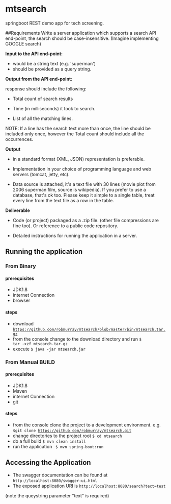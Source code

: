 # mtsearch
springboot REST demo app for tech screening.

##Requirements
Write a server application which supports a search API end-point, the search should be case-insensitive. (Imagine implementing GOOGLE search)

**Input to the API end-point:** 
* would be a string text (e.g. 'superman')
* should be provided as a query string. 

**Output from the API end-point:**

response should include the following:
  
* Total count of search results

* Time (in milliseconds) it took to search.

* List of all the matching lines.


NOTE: If a line has the search text more than once, the line should be included only once, however the Total count should include all the occurrences.

**Output** 

* in a standard format (XML, JSON) representation is preferable.              
                
* Implementation in your choice of programming language and web servers (tomcat, jetty, etc).
 
* Data source is attached, it's a text file with 30 lines (movie plot from 2006 superman film, source is wikipedia).
  If you prefer to use a database, that's ok too. Please keep it simple to a single table, treat every line from the text file as a row in the table.
 
**Deliverable** 

* Code (or project) packaged as a .zip file. (other file compressions are fine too). Or reference to a public code repository.

* Detailed instructions for running the application in a server.


## Running the application

### From Binary

#### prerequisites
- JDK1.8
- internet Connection
- browser
#### steps
- download <code>https://github.com/robmurray/mtsearch/blob/master/bin/mtsearch.tar.gz</code>
- from the console change to the download directory and run <code>$ tar -xzf mtsearch.tar.gz </code> 
- execute <code>$ java -jar mtsearch.jar </code>

### From Manual BUILD

#### prerequisites
- JDK1.8
- Maven
- internet Connection
- git

#### steps
- from the console clone the project to a development environment. 
e.g. 
<code>$git clone https://github.com/robmurray/mtsearch.git </code>
- change directories to the project root 
    <code>$ cd mtsearch </code>
- do a full build
    <code>$ mvn clean install</code>
- run the application 
    <code> $ mvn spring-boot:run</code>


## Accessing the Application
- The swagger documentation can be found at 
<code>http://localhost:8080/swagger-ui.html</code>
- The exposed application URI is 
 <code>http://localhost:8080/search?text=test</code>
 
(note the queystring parameter "text" is required)
 

